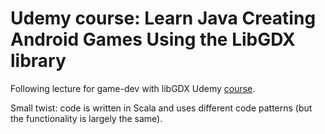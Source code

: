 # Udemy course: Learn Java Creating Android Games Using the LibGDX library

Following lecture for game-dev with libGDX Udemy [course](https://www.udemy.com/course/libgdx-game-development-masterclass).

Small twist: code is written in Scala and uses different code patterns (but the functionality is largely the same).